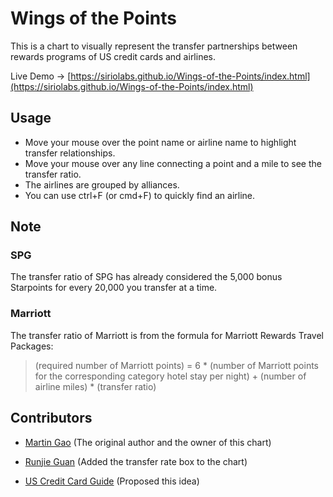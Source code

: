 # Wings of the Points

This is a chart to visually represent the transfer partnerships between rewards programs of US credit cards and airlines. 

Live Demo -> [https://siriolabs.github.io/Wings-of-the-Points/index.html](https://siriolabs.github.io/Wings-of-the-Points/index.html)


## Usage
* Move your mouse over the point name or airline name to highlight transfer relationships. 
* Move your mouse over any line connecting a point and a mile to see the transfer ratio. 
* The airlines are grouped by alliances. 
* You can use ctrl+F (or cmd+F) to quickly find an airline.

## Note

### SPG
The transfer ratio of SPG has already considered the 5,000 bonus Starpoints for every 20,000 you transfer at a time. 

### Marriott
The transfer ratio of Marriott is from the formula for Marriott Rewards Travel Packages: 
> (required number of Marriott points) = 6 * (number of Marriott points for the corresponding category hotel stay per night) + (number of airline miles) * (transfer ratio)

## Contributors

* [Martin Gao](http://www.yeekapp.com) (The original author and the owner of this chart)

* [Runjie Guan](http://anoxic.me) (Added the transfer rate box to the chart)

* [US Credit Card Guide](https://www.uscreditcardguide.com) (Proposed this idea)
